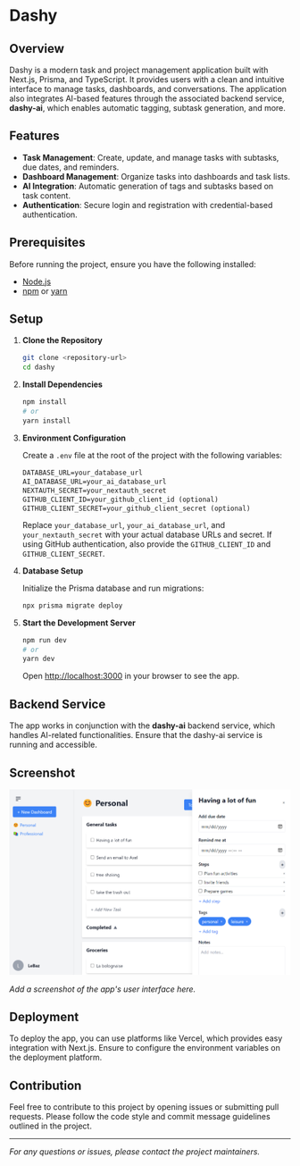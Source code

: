 # Dashy

## Overview

Dashy is a modern task and project management application built with Next.js, Prisma, and TypeScript. It provides users with a clean and intuitive interface to manage tasks, dashboards, and conversations. The application also integrates AI-based features through the associated backend service, **dashy-ai**, which enables automatic tagging, subtask generation, and more.

## Features

- **Task Management**: Create, update, and manage tasks with subtasks, due dates, and reminders.
- **Dashboard Management**: Organize tasks into dashboards and task lists.
- **AI Integration**: Automatic generation of tags and subtasks based on task content.
- **Authentication**: Secure login and registration with credential-based authentication.

## Prerequisites

Before running the project, ensure you have the following installed:

- [Node.js](https://nodejs.org/)
- [npm](https://www.npmjs.com/) or [yarn](https://yarnpkg.com/)

## Setup

1. **Clone the Repository**

   ```bash
   git clone <repository-url>
   cd dashy
   ```

2. **Install Dependencies**

   ```bash
   npm install
   # or
   yarn install
   ```

3. **Environment Configuration**

   Create a `.env` file at the root of the project with the following variables:

   ```
   DATABASE_URL=your_database_url
   AI_DATABASE_URL=your_ai_database_url
   NEXTAUTH_SECRET=your_nextauth_secret
   GITHUB_CLIENT_ID=your_github_client_id (optional)
   GITHUB_CLIENT_SECRET=your_github_client_secret (optional)
   ```

   Replace `your_database_url`, `your_ai_database_url`, and `your_nextauth_secret` with your actual database URLs and secret. If using GitHub authentication, also provide the `GITHUB_CLIENT_ID` and `GITHUB_CLIENT_SECRET`.

4. **Database Setup**

   Initialize the Prisma database and run migrations:

   ```bash
   npx prisma migrate deploy
   ```

5. **Start the Development Server**

   ```bash
   npm run dev
   # or
   yarn dev
   ```

   Open [http://localhost:3000](http://localhost:3000) in your browser to see the app.

## Backend Service

The app works in conjunction with the **dashy-ai** backend service, which handles AI-related functionalities. Ensure that the dashy-ai service is running and accessible.

## Screenshot

![Placeholder for app screenshot](UI_screenshot.png)

_Add a screenshot of the app's user interface here._

## Deployment

To deploy the app, you can use platforms like Vercel, which provides easy integration with Next.js. Ensure to configure the environment variables on the deployment platform.

## Contribution

Feel free to contribute to this project by opening issues or submitting pull requests. Please follow the code style and commit message guidelines outlined in the project.

---

_For any questions or issues, please contact the project maintainers._
